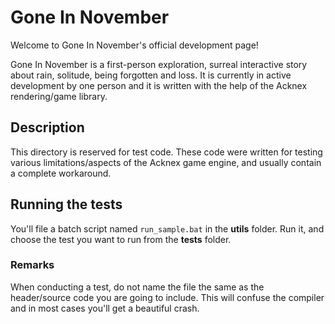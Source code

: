 # Gone In November

Welcome to Gone In November's official development page!

Gone In November is a first-person exploration, surreal interactive story about rain, solitude, being forgotten and loss. It is currently in active development by one person and it is written with the help of the Acknex rendering/game library.

## Description
This directory is reserved for test code. These code were written for testing various limitations/aspects of the Acknex game engine, and usually contain a complete workaround.

## Running the tests
You'll file a batch script named ```run_sample.bat``` in the **utils** folder. Run it, and choose the test you want to run from the **tests** folder.

### Remarks
When conducting a test, do not name the file the same as the header/source code you are going to include. This will confuse the compiler and in most cases you'll get a beautiful crash.
